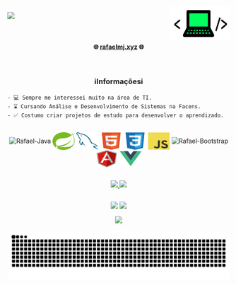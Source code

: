 <img align="right" alt="gif-gif" src="https://github.com/Rafael-MJ/Rafael-MJ/blob/main/gif.gif" height="80" width="135"/>

![](https://readme-typing-svg.herokuapp.com/?font=Press+Start+10P&color=00ff9c&size=15&lines=Olá,+me+chamo+Rafael,+bem-vindo+ao+meu+GitHub!;+Aqui+você+encontra+alguns+dos+meus+projetos.)

<br/>

   <h4 align="center"> 🌐 <a href="https://rafaelmj.xyz/">rafaelmj.xyz</a> 🌐 </h4>

<br/>
   
   <h3 align="center"> ℹ️Informaçõesℹ️ </h3>
  
    - 💻 Sempre me interessei muito na área de TI.
    - ⌛ Cursando Análise e Desenvolvimento de Sistemas na Facens.
    - ✅ Costumo criar projetos de estudo para desenvolver o aprendizado.

<div align="center" style="display: inline_block"><br>
 <img align="center" alt="Rafael-Java" height="40" width="50" src="https://raw.githubusercontent.com/jmnote/z-icons/master/svg/java.svg">
   <img align="center" alt="Rafael-Java" height="40" width="50" src="https://raw.githubusercontent.com/devicons/devicon/6910f0503efdd315c8f9b858234310c06e04d9c0/icons/spring/spring-original.svg">
 <img align="center" alt="Rafael-MySQL" height="40" width="50" src="https://raw.githubusercontent.com/devicons/devicon/6910f0503efdd315c8f9b858234310c06e04d9c0/icons/mysql/mysql-original.svg">
 <img align="center" alt="Rafael-HTML5" height="40" width="50" src="https://raw.githubusercontent.com/devicons/devicon/master/icons/html5/html5-original.svg">
 <img align="center" alt="Rafael-CSS3" height="40" width="50" src="https://raw.githubusercontent.com/devicons/devicon/master/icons/css3/css3-original.svg">
 <img align="center" alt="Rafael-CSS3" height="40" width="50" src="https://raw.githubusercontent.com/devicons/devicon/master/icons/javascript/javascript-original.svg">
 <img align="center" alt="Rafael-Bootstrap" height="40" width="50" src="https://github.com/jmnote/z-icons/blob/master/svg/bootstrap.svg">
 <img align="center" alt="Rafael-Angular" height="40" width="50" src="https://raw.githubusercontent.com/devicons/devicon/6910f0503efdd315c8f9b858234310c06e04d9c0/icons/angularjs/angularjs-original.svg">
 <img align="center" alt="Rafael-VueJs" height="40" width="50" src="https://raw.githubusercontent.com/devicons/devicon/6910f0503efdd315c8f9b858234310c06e04d9c0/icons/vuejs/vuejs-original.svg">

</div>
  
  ##

<div align="center">
  <a href="https://github.com/Rafael-MJ">
  <img height="135em" src="https://github-readme-stats.vercel.app/api?username=Rafael-MJ&show_icons=true&theme=dark&include_all_commits=true&count_private=true"/>
  <img height="135em" src="https://github-readme-stats.vercel.app/api/top-langs/?username=Rafael-MJ&layout=compact&langs_count=7&theme=dark"/>
</div>

  ##
 
<div align="center"> 
  <a href="https://br.linkedin.com/in/rafaelmj" target="_blank"><img src="https://img.shields.io/badge/LinkedIn-000?style=for-the-badge&logo=linkedin&logoColor=0cf299" target="_blank"></a> 
  <a href = "mailto:rafaeljakubovsky@hotmail.com"><img src="https://img.shields.io/badge/-Email-000?style=for-the-badge&logo=microsoft-outlook&logoColor=0cf299" target="_blank"></a>
   
   ![](https://komarev.com/ghpvc/?username=your-github-Rafael-MJ&color=00ff9c)
   
</div>

<div align="center">
   <picture>
     <source media="(prefers-color-scheme: dark)" srcset="https://raw.githubusercontent.com/rafael-mj/rafael-mj/output/github-contribution-grid-snake-dark.svg">
     <source media="(prefers-color-scheme: light)" srcset="https://raw.githubusercontent.com/rafael-mj/rafael-mj/output/github-contribution-grid-snake.svg">
     <img alt="github contribution grid snake animation" src="https://raw.githubusercontent.com/rafael-mj/rafael-mj/output/github-contribution-grid-snake.svg">
   </picture>
</div>
